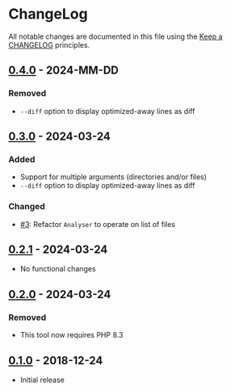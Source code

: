 # ChangeLog

All notable changes are documented in this file using the [Keep a CHANGELOG](https://keepachangelog.com/) principles.

## [0.4.0] - 2024-MM-DD

### Removed

* `--diff` option to display optimized-away lines as diff

## [0.3.0] - 2024-03-24

### Added

* Support for multiple arguments (directories and/or files)
* `--diff` option to display optimized-away lines as diff

### Changed

* [#3](https://github.com/sebastianbergmann/foal/issues/3): Refactor `Analyser` to operate on list of files

## [0.2.1] - 2024-03-24

* No functional changes

## [0.2.0] - 2024-03-24

### Removed

* This tool now requires PHP 8.3

## [0.1.0] - 2018-12-24

* Initial release

[0.4.0]: https://github.com/sebastianbergmann/foal/compare/0.3.0...main
[0.3.0]: https://github.com/sebastianbergmann/foal/compare/0.2.1...0.3.0
[0.2.1]: https://github.com/sebastianbergmann/foal/compare/0.2.0...0.2.1
[0.2.0]: https://github.com/sebastianbergmann/foal/compare/0.1.0...0.2.0
[0.1.0]: https://github.com/sebastianbergmann/foal/compare/820e0c5e988a5f8bf09f38211174bd481d8e5dd9...0.1.0
